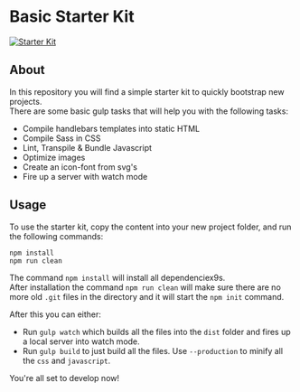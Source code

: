 # Basic Starter Kit

[![Starter Kit](https://img.shields.io/badge/starter--kit-v1.2-brightgreen.svg)]()

## About
In this repository you will find a simple starter kit to quickly bootstrap new projects.  
There are some basic gulp tasks that will help you with the following tasks:

-   Compile handlebars templates into static HTML
-   Compile Sass in CSS
-   Lint, Transpile & Bundle Javascript
-   Optimize images
-   Create an icon-font from svg's
-   Fire up a server with watch mode

## Usage
To use the starter kit, copy the content into your new project folder, and run the following commands:

```shell
npm install
npm run clean
```

The command `npm install`  will install all dependenciex9s.  
After installation the command `npm run clean` will make sure there are no more old `.git` files in the directory and it will start the `npm init` command.

After this you can either:  
- Run `gulp watch` which builds all the files into the `dist` folder and fires up a local server into watch mode.  
- Run `gulp build` to just build all the files. Use `--production` to minify all the `css` and `javascript`. 

You're all set to develop now!
